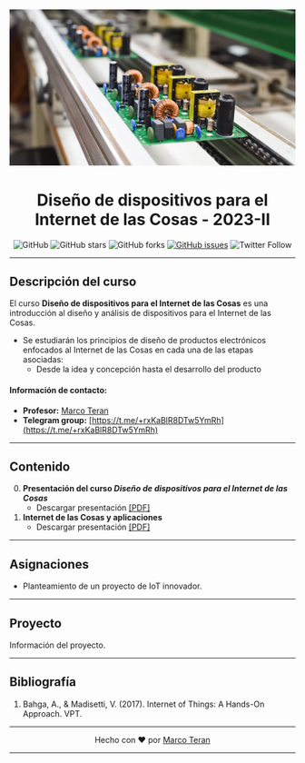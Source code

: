 [![banner](/_assets/pics/band_iothd.jpg)](https://github.com/marcoteran/iothd)
---
<div align="center">

# Diseño de dispositivos para el Internet de las Cosas - 2023-II
![GitHub](https://img.shields.io/github/license/marcoteran/iothd)
![GitHub stars](https://img.shields.io/github/stars/marcoteran/iothd)
![GitHub forks](https://img.shields.io/github/forks/marcoteran/iothd)
[![GitHub issues](https://img.shields.io/github/issues/marcoteran/iothd?color=%23fa251e&logo=GitHub)](https://github.com/marcoteran/iothd/issues)
![Twitter Follow](https://img.shields.io/twitter/follow/marcotulioteran?style=social)
</div>

---
## Descripción del curso

El curso **Diseño de dispositivos para el Internet de las Cosas**  es una introducción al diseño y análisis de dispositivos para el Internet de las Cosas.
* Se estudiarán los principios de diseño de productos electrónicos enfocados al Internet de las Cosas en cada una de las etapas asociadas:
	- Desde la idea y concepción hasta el desarrollo del producto

#### Información de contacto:
* **Profesor:** [Marco Teran](https://marcoteran.github.io/)
* **Telegram group:** [https://t.me/+rxKaBlR8DTw5YmRh](https://t.me/+rxKaBlR8DTw5YmRh)
---

## Contenido
0. **Presentación del curso *Diseño de dispositivos para el Internet de las Cosas***
	* Descargar presentación [[PDF]](https://github.com/marcoteran/iothd/raw/master/lectures/00_iothd_syllabus.pdf)
1. **Internet de las Cosas y aplicaciones**
	* Descargar presentación [[PDF]](https://github.com/marcoteran/iothd/raw/master/lectures/01_iothd_iotapplications.pdf)

---		
## Asignaciones
- Planteamiento de un proyecto de IoT innovador.


---
## Proyecto
Información del proyecto.

---
## Bibliografía
1. Bahga, A., & Madisetti, V. (2017). Internet of Things: A Hands-On Approach. VPT.

---

<div align="center">

Hecho con ❤️ por [Marco Teran](https://github.com/marcoteran)

</div>

---